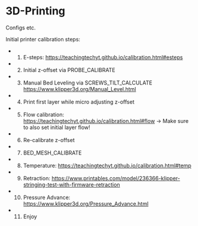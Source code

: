 # 3D-Printing

Configs etc.

Initial printer calibration steps:

- 1. E-steps: https://teachingtechyt.github.io/calibration.html#esteps
- 2. Initial z-offset via PROBE_CALIBRATE
- 3. Manual Bed Leveling via SCREWS_TILT_CALCULATE https://www.klipper3d.org/Manual_Level.html
- 4. Print first layer while micro adjusting z-offset
- 5. Flow calibration: https://teachingtechyt.github.io/calibration.html#flow -> Make sure to also set initial layer flow!
- 6. Re-calibrate z-offset
- 7. BED_MESH_CALIBRATE
- 8. Temperature: https://teachingtechyt.github.io/calibration.html#temp
- 9. Retraction: https://www.printables.com/model/236366-klipper-stringing-test-with-firmware-retraction
- 10. Pressure Advance: https://www.klipper3d.org/Pressure_Advance.html
- 11. Enjoy
